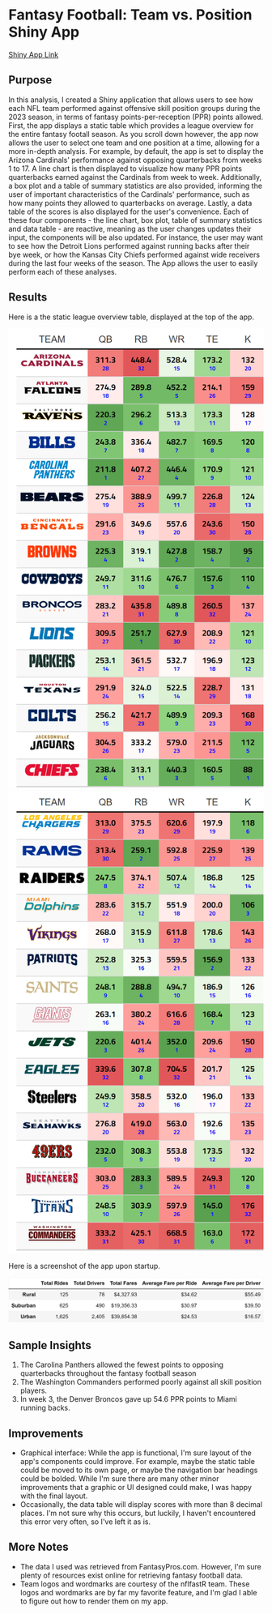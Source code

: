# Fantasy Football: Team vs. Position Shiny App

[Shiny App Link](https://david-harler-jr.shinyapps.io/team-vs-pos-app/)

## Purpose

In this analysis, I created a Shiny application that allows users to see how each NFL team performed against offensive skill position groups during the 2023 season, in terms of fantasy points-per-reception (PPR) points allowed. First, the app displays a static table which provides a league overview for the entire fantasy footall season. As you scroll down however, the app now allows the user to select one team and one position at a time, allowing for a more in-depth analysis. For example, by default, the app is set to display the Arizona Cardinals' performance against opposing quarterbacks from weeks 1 to 17. A line chart is then displayed to visualize how many PPR points quarterbacks earned against the Cardinals from week to week. Additionally, a box plot and a table of summary statistics are also provided, informing the user of important characteristics of the Cardinals' performance, such as how many points they allowed to quarterbacks on average. Lastly, a data table of the scores is also displayed for the user's convenience. Each of these four components - the line chart, box plot, table of summary statistics and data table - are reactive, meaning as the user changes updates their input, the components will be also updated. For instance, the user may want to see how the Detroit Lions performed against running backs after their bye week, or how the Kansas City Chiefs performed against wide receivers during the last four weeks of the season. The App allows the user to easily perform each of these analyses.

## Results

Here is a the static league overview table, displayed at the top of the app.

![League Overview Left](https://github.com/dharlerjr/fantasy_football_team_vs_position_app/blob/main/Images/LeagueOverviewLeft.png)
![League Overview Right](https://github.com/dharlerjr/fantasy_football_team_vs_position_app/blob/main/Images/LeagueOverviewRight.png)

Here is a screenshot of the app upon startup.

![Startup](https://github.com/dharlerjr/PyBer_Analysis/blob/main/analysis/Fig8_City_Type_Summary.png)

## Sample Insights

1. The Carolina Panthers allowed the fewest points to opposing quarterbacks throughout the fantasy football season
2. The Washington Commanders performed poorly against all skill position players.
3. In week 3, the Denver Broncos gave up 54.6 PPR points to Miami running backs.

## Improvements

- Graphical interface: While the app is functional, I'm sure layout of the app's components could improve. For example, maybe the static table could be moved to its own page, or maybe the navigation bar headings could be bolded. While I'm sure there are many other minor improvements that a graphic or UI designed could make, I was happy with the final layout.
- Occasionally, the data table will display scores with more than 8 decimal places. I'm not sure why this occurs, but luckily, I haven't encountered this error very often, so I've left it as is.

## More Notes

- The data I used was retrieved from FantasyPros.com. However, I'm sure plenty of resources exist online for retrieving fantasy football data.
- Team logos and wordmarks are courtesy of the nflfastR team. These logos and wordmarks are by far my favorite feature, and I'm glad I able to figure out how to render them on my app.
